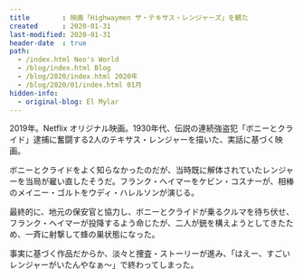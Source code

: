 ```yaml
---
title        : 映画「Highwaymen ザ・テキサス・レンジャーズ」を観た
created      : 2020-01-31
last-modified: 2020-01-31
header-date  : true
path:
  - /index.html Neo's World
  - /blog/index.html Blog
  - /blog/2020/index.html 2020年
  - /blog/2020/01/index.html 01月
hidden-info:
  - original-blog: El Mylar
---
```


2019年。Netflix オリジナル映画。1930年代、伝説の連続強盗犯「ボニーとクライド」逮捕に奮闘する2人のテキサス・レンジャーを描いた、実話に基づく映画。

ボニーとクライドをよく知らなかったのだが、当時既に解体されていたレンジャーを当局が雇い直したそうだ。フランク・ヘイマーをケビン・コスナーが、相棒のメイニー・ゴルトをウディ・ハレルソンが演じる。

最終的に、地元の保安官と協力し、ボニーとクライドが乗るクルマを待ち伏せ、フランク・ヘイマーが投降するよう命じたが、二人が銃を構えようとしてきたため、一斉に射撃して蜂の巣状態になった。

事実に基づく作品だからか、淡々と捜査・ストーリーが進み、「はえー、すごいレンジャーがいたんやなぁ〜」で終わってしまった。
